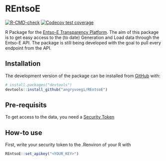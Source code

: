 # REntsoE

<!-- badges: start -->
[![R-CMD-check](https://github.com/r-lib/rcmdcheck/actions/workflows/R-CMD-check.yaml/badge.svg)](https://github.com/r-lib/rcmdcheck/actions/workflows/R-CMD-check.yaml)
[![Codecov test coverage](https://codecov.io/gh/angryvoegi/REntsoE/branch/master/graph/badge.svg)](https://app.codecov.io/gh/angryvoegi/REntsoE?branch=master)
<!-- badges: end -->

R Package for the [Entso-E Transparency Platform](https://transparency.entsoe.eu/). 
The aim of this package is to get easy access to the (to date) Generation and Load data through the Entso-E API. 
The package is still being developed with the goal to pull every endpoint from the API.

## Installation

The development version of the package can be installed from
[GitHub](https://github.com/) with:

``` r
# install.packages("devtools")
devtools::install_github("angryvoegi/REntsoE")
```

## Pre-requisits

To get access to the data, you need a [Security Token](https://transparency.entsoe.eu/content/static_content/Static%20content/web%20api/Guide.html#_authentication_and_authorisation)

## How-to use

First, write your security token to the .Renviron of your R with 

```r
REntsoE::set_apikey("<YOUR_KEY>")
```

